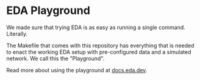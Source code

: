 # EDA Playground

We made sure that trying EDA is as easy as running a single command. Literally.

The Makefile that comes with this repository has everything that is needed to enact the working EDA setup with pre-configured data and a simulated network. We call this the "Playground".

Read more about using the playground at [docs.eda.dev](https://docs.eda.dev/getting-started/try-eda/).

